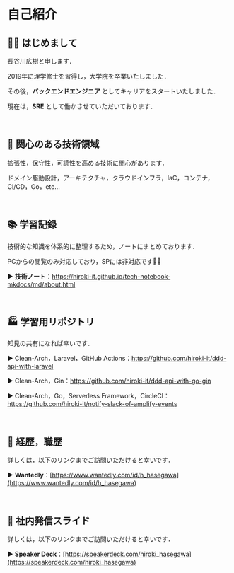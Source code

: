# 自己紹介

## 👋🏻 はじめまして

長谷川広樹と申します．

2019年に理学修士を習得し，大学院を卒業いたしました．

その後，**バックエンドエンジニア** としてキャリアをスタートいたしました．

現在は，**SRE** として働かさせていただいております．

<br>

## 🎯 関心のある技術領域

拡張性，保守性，可読性を高める技術に関心があります．

ドメイン駆動設計，アーキテクチャ，クラウドインフラ，IaC，コンテナ，CI/CD，Go，etc...

<br>

## 📚 学習記録

技術的な知識を体系的に整理するため，ノートにまとめております．

PCからの閲覧のみ対応しており，SPには非対応です🙇‍♂️

▶ **技術ノート**：https://hiroki-it.github.io/tech-notebook-mkdocs/md/about.html

<br>

## 🏭 学習用リポジトリ

知見の共有になれば幸いです．

▶ Clean-Arch，Laravel，GitHub Actions：https://github.com/hiroki-it/ddd-api-with-laravel

▶ Clean-Arch，Gin：https://github.com/hiroki-it/ddd-api-with-go-gin

▶ Clean-Arch，Go，Serverless Framework，CircleCI：https://github.com/hiroki-it/notify-slack-of-amplify-events

<br>

## 💼 経歴，職歴

詳しくは，以下のリンクまでご訪問いただけると幸いです．

▶ **Wantedly**：[https://www.wantedly.com/id/h_hasegawa](https://www.wantedly.com/id/h_hasegawa)

<br>

## 📢 社内発信スライド

詳しくは，以下のリンクまでご訪問いただけると幸いです．

▶ **Speaker Deck**：[https://speakerdeck.com/hiroki_hasegawa](https://speakerdeck.com/hiroki_hasegawa)
